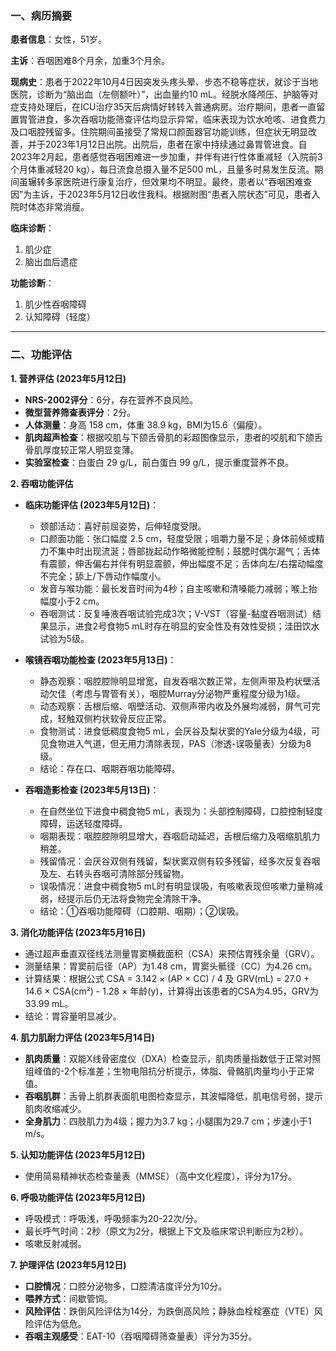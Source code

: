 ### **一、病历摘要**

**患者信息**：女性，51岁。

**主诉**：吞咽困难8个月余，加重3个月余。

**现病史**：患者于2022年10月4日因突发头疼头晕、步态不稳等症状，就诊于当地医院，诊断为“脑出血（左侧额叶）”，出血量约10 mL。经脱水降颅压、护脑等对症支持处理后，在ICU治疗35天后病情好转转入普通病房。治疗期间，患者一直留置胃管进食，多次吞咽功能筛查评估均显示异常，临床表现为饮水呛咳、进食费力及口咽腔残留多。住院期间虽接受了常规口颜面器官功能训练，但症状无明显改善，并于2023年1月12日出院。出院后，患者在家中持续通过鼻胃管进食。自2023年2月起，患者感觉吞咽困难进一步加重，并伴有进行性体重减轻（入院前3个月体重减轻20 kg），每日流食总摄入量不足500 mL，且量多时易发生反流。期间虽辗转多家医院进行康复治疗，但效果均不明显。最终，患者以“吞咽困难查因”为主诉，于2023年5月12日收住我科。根据附图“患者入院状态”可见，患者入院时体态非常消瘦。

**临床诊断**：
1.  肌少症
2.  脑出血后遗症

**功能诊断**：
1.  肌少性吞咽障碍
2.  认知障碍（轻度）

---

### **二、功能评估**

**1. 营养评估 (2023年5月12日)**
*   **NRS-2002评分**：6分，存在营养不良风险。
*   **微型营养筛查表评分**：2分。
*   **人体测量**：身高 158 cm，体重 38.9 kg，BMI为15.6（偏瘦）。
*   **肌肉超声检查**：根据咬肌与下颌舌骨肌的彩超图像显示，患者的咬肌和下颌舌骨肌厚度较正常人明显变薄。
*   **实验室检查**：白蛋白 29 g/L，前白蛋白 99 g/L，提示重度营养不良。

**2. 吞咽功能评估**
*   **临床功能评估 (2023年5月12日)**：
    *   颈部活动：喜好前屈姿势，后伸轻度受限。
    *   口颜面功能：张口幅度 2.5 cm，轻度受限；咀嚼力量不足；身体前倾或精力不集中时出现流涎；唇部拢起动作略微能控制；鼓腮时偶尔漏气；舌体有震颤，伸舌偏右并伴有明显震颤，伸出幅度不足；舌体向左/右摆动幅度不完全；舔上/下唇动作幅度小。
    *   发音与喉功能：最长发音时间为4秒；自主咳嗽和清嗓能力减弱；喉上抬幅度小于2 cm。
    *   吞咽测试：反复唾液吞咽试验完成3次；V-VST（容量-黏度吞咽测试）结果显示，进食2号食物5 mL时存在明显的安全性及有效性受损；洼田饮水试验为5级。

*   **喉镜吞咽功能检查 (2023年5月13日)**：
    *   静态观察：咽腔腔隙明显增宽，自发吞咽次数正常，左侧声带及杓状壁活动欠佳（考虑与胃管有关），咽腔Murray分泌物严重程度分级为1级。
    *   动态观察：舌根后缩、咽壁活动、双侧声带内收及外展均减弱，屏气可完成，轻触双侧杓状软骨反应正常。
    *   食物测试：进食低稠度食物5 mL，会厌谷及梨状窦的Yale分级为4级，可见食物进入气道，但无用力清除表现，PAS（渗透-误吸量表）分级为8级。
    *   结论：存在口、咽期吞咽功能障碍。

*   **吞咽造影检查 (2023年5月13日)**：
    *   在自然坐位下进食中稠食物5 mL，表现为：头部控制障碍，口腔控制轻度障碍，运送轻度障碍。
    *   咽期表现：咽腔腔隙明显增大，吞咽启动延迟，舌根后缩力及咽缩肌肌力稍差。
    *   残留情况：会厌谷双侧有残留，梨状窦双侧有较多残留，经多次反复吞咽及左、右转头吞咽可清除部分残留物。
    *   误吸情况：进食中稠食物5 mL时有明显误吸，有咳嗽表现但咳嗽力量稍减弱，经提示后仍无法将食物完全清除干净。
    *   结论：①吞咽功能障碍（口腔期、咽期）；②误吸。

**3. 消化功能评估 (2023年5月16日)**
*   通过超声垂直双径线法测量胃窦横截面积（CSA）来预估胃残余量（GRV）。
*   测量结果：胃窦前后径（AP）为1.48 cm，胃窦头骶径（CC）为4.26 cm。
*   计算结果：根据公式 CSA = 3.142 × (AP × CC) / 4 及 GRV(mL) = 27.0 + 14.6 × CSA(cm²) - 1.28 × 年龄(y)，计算得出该患者的CSA为4.95，GRV为33.99 mL。
*   结论：胃容量明显减少。

**4. 肌力肌耐力评估 (2023年5月14日)**
*   **肌肉质量**：双能X线骨密度仪（DXA）检查显示，肌肉质量指数低于正常对照组峰值的-2个标准差；生物电阻抗分析提示，体脂、骨骼肌肉量均小于正常值。
*   **吞咽肌群**：舌骨上肌群表面肌电图检查显示，其波幅降低，肌电信号弱，提示肌肉收缩减少。
*   **全身肌力**：四肢肌力为4级；握力为3.7 kg；小腿围为29.7 cm；步速小于1 m/s。

**5. 认知功能评估 (2023年5月12日)**
*   使用简易精神状态检查量表（MMSE）（高中文化程度），评分为17分。

**6. 呼吸功能评估 (2023年5月12日)**
*   呼吸模式：呼吸浅，呼吸频率为20-22次/分。
*   最长呼气时间：2秒（原文为2分，根据上下文及临床常识判断应为2秒）。
*   咳嗽反射减弱。

**7. 护理评估 (2023年5月12日)**
*   **口腔情况**：口腔分泌物多，口腔清洁度评分为10分。
*   **喂养方式**：间歇管饲。
*   **风险评估**：跌倒风险评估为14分，为跌倒高风险；静脉血栓栓塞症（VTE）风险评估为低危。
*   **吞咽主观感受**：EAT-10（吞咽障碍筛查量表）评分为35分。